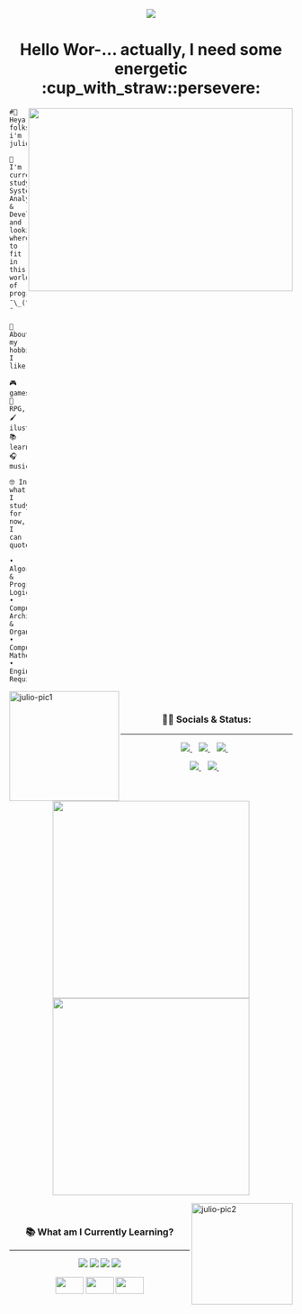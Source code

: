 <div align="center">

<p align="center"> 
<img 
  src="https://komarev.com/ghpvc/?username=juletopi&label=Profile%20views&color=427db2&style=flat">
</p>
  <h1>Hello Wor-... actually, I need some energetic :cup_with_straw::persevere:</h1>
<img 
  src="https://i0.wp.com/24.media.tumblr.com/1c146218ae8aee595ec45784ae98f076/tumblr_mjk9t4LutC1qkai1do1_500.gif" width="470" height="325" align="right">
</div>

<div align="left">      

```
#👋 Heya folks i'm julio!

🌱 I'm currently studying System Analysis
& Development, and looking where to fit
in this world of programming ¯\_(ツ)_/¯

👾 About my hobbies, I like:

🎮 games, 🎲 RPG, 🖌️ ilustration
📚 learning, 🎧 music

🤓 In what I study for now, I can quote:

• Algorithms & Programming Logic
• Computer Architecture & Organization
• Computational Mathematics
• Engineering Requirements
```
</div>
<img align="left" alt="julio-pic1" height=195;
  src="https://media.giphy.com/media/a7YPksWroQGfVsGRRY/giphy.gif">
</div>

<div align="center">

<br>

### 👨‍💻 Socials & Status:
----
</div>

<p align='center'>
  <a href="https://www.linkedin.com/in/julio-cezar-pereira-camargo/">
<img 
  src="https://img.shields.io/badge/linkedin-%230077B5.svg?&style=for-the-badge&logo=linkedin&logoColor=white" />
  </a>&nbsp;&nbsp;
  <a href="https://www.instagram.com/juletopi/">
<img
  src="https://img.shields.io/badge/instagram-%23E4405F.svg?&style=for-the-badge&logo=instagram&logoColor=white" />        
  </a>&nbsp;&nbsp;
  <a href="https://www.facebook.com/profile.php?id=100006955867774">
<img 
  src="https://img.shields.io/badge/Facebook-1877F2?style=for-the-badge&logo=facebook&logoColor=white" />
  </a>&nbsp;&nbsp;
</p>

<p align='center'>
  <a href="mailto:juliocezarpvh@hotmail.com"/a>
<img 
  src="https://img.shields.io/badge/-juliocezarpvh@hotmail.com-0078D4?style=for-the-badge&logo=microsoft-outlook&logoColor=white" />
  </a>&nbsp;&nbsp;
  <a href="http://api.whatsapp.com/send?phone=5569993606894">
<img 
  src="https://img.shields.io/badge/-+55 (69) 993606894-25D366?style=for-the-badge&logo=whatsapp&logoColor=white" />
  </a>&nbsp;&nbsp;
</p>
  
<p align='center'>
  <a href="#"><img src="https://github-readme-stats.vercel.app/api?username=juletopi&show_icons=true&count_private=true&theme=codeSTACKr" width="350"></a>
  <a href="#"><img src="https://github-readme-stats.vercel.app/api/top-langs/?username=juletopi&layout=compact&langs_count=7&theme=codeSTACKr" width="350"></a>
</p>

</div>
<img align="right" alt="julio-pic2" height="180";
  src="https://media.giphy.com/media/M1hzHPgoY18n8YmRk6/giphy.gif">
</div>

<div align="center">

<br>

### 📚 What am I Currently Learning?
----
</div>

<p align='center'>
<img 
  src="https://img.shields.io/badge/RStudio-75AADB?style=for-the-badge&logo=RStudio&logoColor=white">
<img
  src="https://img.shields.io/badge/Visual_Studio-5C2D91?style=for-the-badge&logo=visual%20studio&logoColor=white">
<img 
  src="https://img.shields.io/badge/GitHub-100000?style=for-the-badge&logo=github&logoColor=white">
<img
  src="https://img.shields.io/badge/GitKraken-179287?style=for-the-badge&logo=GitKraken&logoColor=white">
</p>

<p align='center'>
<img
  src="https://cdn.jsdelivr.net/gh/devicons/devicon/icons/rstudio/rstudio-original.svg" height="30" width="50">
<img
  src="https://cdn.jsdelivr.net/gh/devicons/devicon/icons/csharp/csharp-plain.svg" height="30" width="50">
<img
  src="https://cdn.jsdelivr.net/gh/devicons/devicon/icons/git/git-original.svg" height="30" width="50">
</p>
